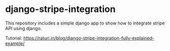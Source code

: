# django-stripe-integration
This repository includes a simple django app to show how to integrate stripe API using django.

Tutorial: https://raturi.in/blog/django-stripe-integration-fully-explained-example/
